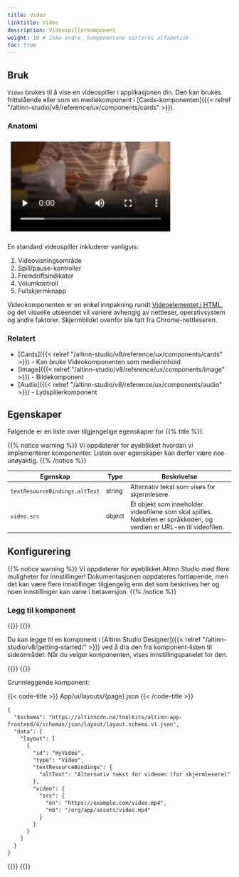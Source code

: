 ```yaml
---
title: Video
linktitle: Video
description: Videospillerkomponent
weight: 10 # Ikke endre, komponentene sorteres alfabetisk
toc: true
---
```


## Bruk

`Video` brukes til å vise en videospiller i applikasjonen din. Den kan brukes frittstående eller som en
mediekomponent i [Cards-komponenten]({{< relref "/altinn-studio/v8/reference/ux/components/cards" >}}).

### Anatomi

![Video-komponent](./video-component.png)

En standard videospiller inkluderer vanligvis:

1. Videovisningsområde
2. Spill/pause-kontroller
3. Fremdriftsindikator
4. Volumkontroll
5. Fullskjermknapp

Videokomponenten er en enkel innpakning rundt [Videoelementet i HTML](https://developer.mozilla.org/en-US/docs/Web/HTML/Element/video),
og det visuelle utseendet vil variere avhengig av nettleser, operativsystem og andre faktorer.
Skjermbildet ovenfor ble tatt fra Chrome-nettleseren.

### Relatert

- [Cards]({{< relref "/altinn-studio/v8/reference/ux/components/cards" >}}) - Kan bruke Videokomponenten som medieinnhold
- [Image]({{< relref "/altinn-studio/v8/reference/ux/components/image" >}}) - Bildekomponent
- [Audio]({{< relref "/altinn-studio/v8/reference/ux/components/audio" >}}) - Lydspillerkomponent

## Egenskaper

Følgende er en liste over tilgjengelige egenskaper for {{% title %}}.

{{% notice warning %}}
Vi oppdaterer for øyeblikket hvordan vi implementerer komponenter. Listen over egenskaper kan derfor være noe unøyaktig.
{{% /notice %}}

| **Egenskap**                   | **Type** | **Beskrivelse**                                                                                                         |
|--------------------------------|----------|-------------------------------------------------------------------------------------------------------------------------|
| `textResourceBindings.altText` | string   | Alternativ tekst som vises for skjermlesere                                                                             |
| `video.src`                    | object   | Et objekt som inneholder videofilene som skal spilles. Nøkkelen er språkkoden, og verdien er URL-en til videofilen.     |

## Konfigurering

{{% notice warning %}}
Vi oppdaterer for øyeblikket Altinn Studio med flere muligheter for innstillinger!
 Dokumentasjonen oppdateres fortløpende, men det kan være flere innstillinger tilgjengelig enn det som beskrives her
og noen innstillinger kan være i betaversjon.
{{% /notice %}}

### Legg til komponent

{{<content-version-selector classes="border-box">}}
{{<content-version-container version-label="Altinn Studio Designer">}}

Du kan legge til en komponent i [Altinn Studio Designer]({{< relref "/altinn-studio/v8/getting-started/" >}}) ved å dra den fra
komponent-listen til sideområdet.
Når du velger komponenten, vises innstillingspanelet for den.

{{</content-version-container>}}
{{<content-version-container version-label="Kode">}}

Grunnleggende komponent:

{{< code-title >}}
App/ui/layouts/{page}.json
{{< /code-title >}}

```json{hl_lines="6-"}
{
  "$schema": "https://altinncdn.no/toolkits/altinn-app-frontend/4/schemas/json/layout/layout.schema.v1.json",
  "data": {
    "layout": [
      {
        "id": "myVideo",
        "type": "Video",
        "textResourceBindings": {
          "altText": "Alternativ tekst for videoen (for skjermlesere)"
        },
        "video": {
          "src": {
            "en": "https://example.com/video.mp4",
            "nb": "/org/app/assets/video.mp4"
          }
        }
      }
    ]
  }
}
```

{{</content-version-container>}}
{{</content-version-selector>}}

